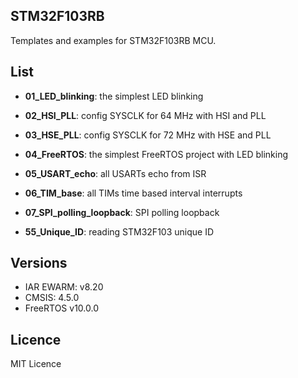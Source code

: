 ## STM32F103RB
Templates and examples for STM32F103RB MCU.

## List
  - **01_LED_blinking**: the simplest LED blinking
  - **02_HSI_PLL**: config SYSCLK for 64 MHz with HSI and PLL
  - **03_HSE_PLL**: config SYSCLK for 72 MHz with HSE and PLL
  - **04_FreeRTOS**: the simplest FreeRTOS project with LED blinking
  - **05_USART_echo**: all USARTs echo from ISR
  - **06_TIM_base**: all TIMs time based interval interrupts
  - **07_SPI_polling_loopback**: SPI polling loopback

  - **55_Unique_ID**: reading STM32F103 unique ID


## Versions
  - IAR EWARM: v8.20
  - CMSIS: 4.5.0
  - FreeRTOS v10.0.0

## Licence
MIT Licence
